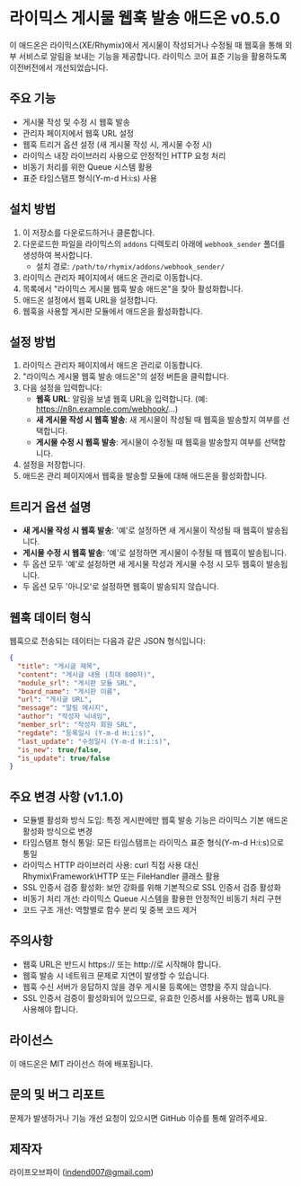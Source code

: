 # 라이믹스 게시물 웹훅 발송 애드온 v0.5.0

이 애드온은 라이믹스(XE/Rhymix)에서 게시물이 작성되거나 수정될 때 웹훅을 통해 외부 서비스로 알림을 보내는 기능을 제공합니다.
라이믹스 코어 표준 기능을 활용하도록 이전버전에서 개선되었습니다. 

## 주요 기능

- 게시물 작성 및 수정 시 웹훅 발송
- 관리자 페이지에서 웹훅 URL 설정
- 웹훅 트리거 옵션 설정 (새 게시물 작성 시, 게시물 수정 시)
- 라이믹스 내장 라이브러리 사용으로 안정적인 HTTP 요청 처리
- 비동기 처리를 위한 Queue 시스템 활용
- 표준 타임스탬프 형식(Y-m-d H:i:s) 사용

## 설치 방법

1. 이 저장소를 다운로드하거나 클론합니다.
2. 다운로드한 파일을 라이믹스의 `addons` 디렉토리 아래에 `webhook_sender` 폴더를 생성하여 복사합니다.
   - 설치 경로: `/path/to/rhymix/addons/webhook_sender/`
3. 라이믹스 관리자 페이지에서 애드온 관리로 이동합니다.
4. 목록에서 "라이믹스 게시물 웹훅 발송 애드온"을 찾아 활성화합니다.
5. 애드온 설정에서 웹훅 URL을 설정합니다.
6. 웹훅을 사용할 게시판 모듈에서 애드온을 활성화합니다.

## 설정 방법

1. 라이믹스 관리자 페이지에서 애드온 관리로 이동합니다.
2. "라이믹스 게시물 웹훅 발송 애드온"의 설정 버튼을 클릭합니다.
3. 다음 설정을 입력합니다:
   - **웹훅 URL**: 알림을 보낼 웹훅 URL을 입력합니다. (예: https://n8n.example.com/webhook/...)
   - **새 게시물 작성 시 웹훅 발송**: 새 게시물이 작성될 때 웹훅을 발송할지 여부를 선택합니다.
   - **게시물 수정 시 웹훅 발송**: 게시물이 수정될 때 웹훅을 발송할지 여부를 선택합니다.
4. 설정을 저장합니다.
5. 애드온 관리 페이지에서 웹훅을 발송할 모듈에 대해 애드온을 활성화합니다.

## 트리거 옵션 설명

- **새 게시물 작성 시 웹훅 발송**: '예'로 설정하면 새 게시물이 작성될 때 웹훅이 발송됩니다.
- **게시물 수정 시 웹훅 발송**: '예'로 설정하면 게시물이 수정될 때 웹훅이 발송됩니다.
- 두 옵션 모두 '예'로 설정하면 새 게시물 작성과 게시물 수정 시 모두 웹훅이 발송됩니다.
- 두 옵션 모두 '아니오'로 설정하면 웹훅이 발송되지 않습니다.

## 웹훅 데이터 형식

웹훅으로 전송되는 데이터는 다음과 같은 JSON 형식입니다:

```json
{
  "title": "게시글 제목",
  "content": "게시글 내용 (최대 800자)",
  "module_srl": "게시판 모듈 SRL",
  "board_name": "게시판 이름",
  "url": "게시글 URL",
  "message": "알림 메시지",
  "author": "작성자 닉네임",
  "member_srl": "작성자 회원 SRL",
  "regdate": "등록일시 (Y-m-d H:i:s)",
  "last_update": "수정일시 (Y-m-d H:i:s)",
  "is_new": true/false,
  "is_update": true/false
}
```

## 주요 변경 사항 (v1.1.0)

- 모듈별 활성화 방식 도입: 특정 게시판에만 웹훅 발송 기능은 라이믹스 기본 애드온 활성화 방식으로 변경
- 타임스탬프 형식 통일: 모든 타임스탬프는 라이믹스 표준 형식(Y-m-d H:i:s)으로 통일
- 라이믹스 HTTP 라이브러리 사용: curl 직접 사용 대신 Rhymix\Framework\HTTP 또는 FileHandler 클래스 활용
- SSL 인증서 검증 활성화: 보안 강화를 위해 기본적으로 SSL 인증서 검증 활성화
- 비동기 처리 개선: 라이믹스 Queue 시스템을 활용한 안정적인 비동기 처리 구현
- 코드 구조 개선: 역할별로 함수 분리 및 중복 코드 제거

## 주의사항

- 웹훅 URL은 반드시 https:// 또는 http://로 시작해야 합니다.
- 웹훅 발송 시 네트워크 문제로 지연이 발생할 수 있습니다.
- 웹훅 수신 서버가 응답하지 않을 경우 게시물 등록에는 영향을 주지 않습니다.
- SSL 인증서 검증이 활성화되어 있으므로, 유효한 인증서를 사용하는 웹훅 URL을 사용해야 합니다.

## 라이선스

이 애드온은 MIT 라이선스 하에 배포됩니다.

## 문의 및 버그 리포트

문제가 발생하거나 기능 개선 요청이 있으시면 GitHub 이슈를 통해 알려주세요. 

## 제작자  

라이프오브파이 (indend007@gmail.com)